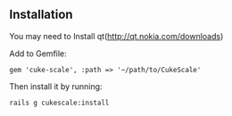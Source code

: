 ## Installation

You may need to Install qt(http://qt.nokia.com/downloads)

Add to Gemfile:

    gem 'cuke-scale', :path => '~/path/to/CukeScale'

Then install it by running:

    rails g cukescale:install
